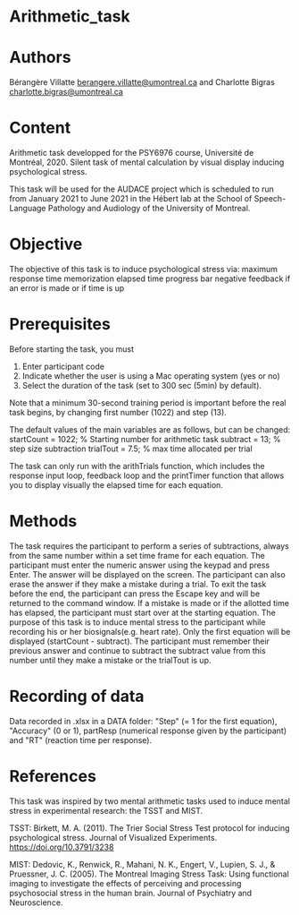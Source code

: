 # Arithmetic_task

# Authors 
Bérangère Villatte <berangere.villatte@umontreal.ca> and Charlotte Bigras <charlotte.bigras@umontreal.ca>

# Content 
Arithmetic task developped for the PSY6976 course, Université de Montréal, 2020.
Silent task of mental calculation by visual display inducing psychological stress.

This task will be used for the AUDACE project which is scheduled to run from January 2021 to June 2021 in the Hébert lab at the School of Speech-Language Pathology and Audiology of the University of Montreal.

# Objective
The objective of this task is to induce psychological stress via:
maximum response time
memorization
elapsed time progress bar
negative feedback if an error is made or if time is up

# Prerequisites
Before starting the task, you must 
1. Enter participant code
2. Indicate whether the user is using a Mac operating system (yes or no)
3. Select the duration of the task (set to 300 sec (5min) by default).

Note that a minimum 30-second training period is important before the real task begins, by changing first number (1022) and step (13).

The default values of the main variables are as follows, but can be changed:
startCount = 1022; % Starting number for arithmetic task
subtract = 13; % step size subtraction
trialTout = 7.5; % max time allocated per trial

The task can only run with the arithTrials function, which includes the response input loop, feedback loop and the printTimer function that allows you to display visually the elapsed time for each equation.

# Methods
The task requires the participant to perform a series of subtractions, always from the same number within a set time frame for each equation.
The participant must enter the numeric answer using the keypad and press Enter. The answer will be displayed on the screen. The participant can also erase the answer if they make a mistake during a trial. To exit the task before the end, the participant can press the Escape key and will be returned to the command window.
If a mistake is made or if the allotted time has elapsed, the participant must start over at the starting equation. The purpose of this task is to induce mental stress to the participant while recording his or her biosignals(e.g. heart rate).
Only the first equation will be displayed (startCount - subtract). The participant must remember their previous answer and  continue to subtract the subtract value from this number until they make a mistake or the trialTout is up.

# Recording of data
Data recorded in .xlsx in a DATA folder: "Step" (= 1 for the first equation), "Accuracy" (0 or 1), partResp (numerical response given by the participant) and "RT" (reaction time per response).

# References 

This task was inspired by two mental arithmetic tasks used to induce mental stress in experimental research: the TSST and MIST.

TSST: Birkett, M. A. (2011). The Trier Social Stress Test protocol for inducing psychological stress. Journal of Visualized Experiments. https://doi.org/10.3791/3238

MIST: Dedovic, K., Renwick, R., Mahani, N. K., Engert, V., Lupien, S. J., & Pruessner, J. C. (2005). The Montreal Imaging Stress Task: Using functional imaging to investigate the effects of perceiving and processing psychosocial stress in the human brain. Journal of Psychiatry and Neuroscience.
